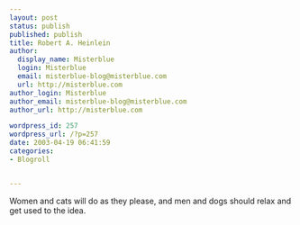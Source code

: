 ```yaml
---
layout: post
status: publish
published: publish
title: Robert A. Heinlein
author:
  display_name: Misterblue
  login: Misterblue
  email: misterblue-blog@misterblue.com
  url: http://misterblue.com
author_login: Misterblue
author_email: misterblue-blog@misterblue.com
author_url: http://misterblue.com

wordpress_id: 257
wordpress_url: /?p=257
date: 2003-04-19 06:41:59
categories:
- Blogroll


---
```

Women and cats will do as they please, and men and dogs should relax and
get used to the idea.
